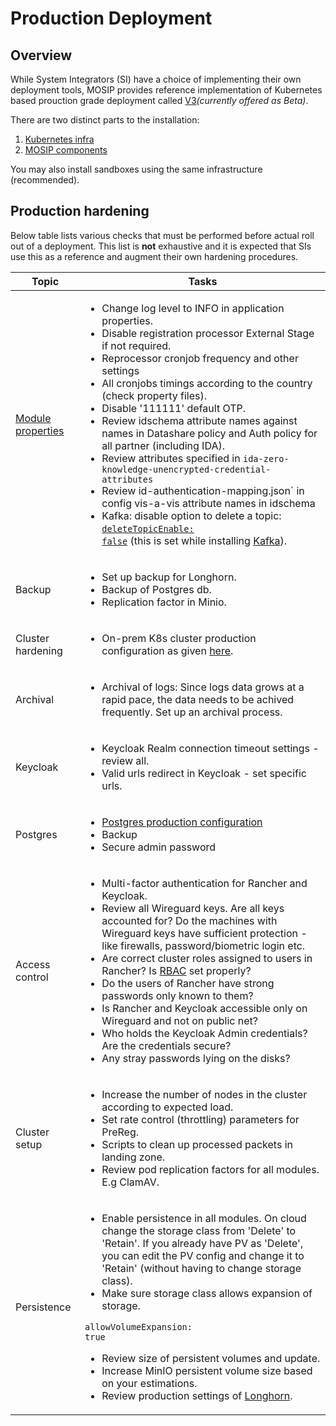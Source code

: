 # Production Deployment

## Overview

While System Integrators (SI) have a choice of implementing their own deployment tools, MOSIP provides reference implementation of Kubernetes based prouction grade deployment called [V3](https://github.com/mosip/mosip-infra/tree/develop/deployment/v3)_(currently offered as Beta)_.

There are two distinct parts to the installation:

1. [Kubernetes infra](https://github.com/mosip/k8s-infra)
2. [MOSIP components](https://github.com/mosip/mosip-infra/tree/develop/deployment/v3)

You may also install sandboxes using the same infrastructure (recommended).

## Production hardening

Below table lists various checks that must be performed before actual roll out of a deployment. This list is **not** exhaustive and it is expected that SIs use this as a reference and augment their own hardening procedures.

| Topic                                        | Tasks                                                                                                                                                                                                                                                                                                                                                                                                                                                                                                                                                                                                                                                                                                                                                                                                                                                                                                                                          |
| -------------------------------------------- | ---------------------------------------------------------------------------------------------------------------------------------------------------------------------------------------------------------------------------------------------------------------------------------------------------------------------------------------------------------------------------------------------------------------------------------------------------------------------------------------------------------------------------------------------------------------------------------------------------------------------------------------------------------------------------------------------------------------------------------------------------------------------------------------------------------------------------------------------------------------------------------------------------------------------------------------------- |
| [Module properties](module-configuration.md) | <ul><li>Change log level to INFO in application properties.</li><li>Disable registration processor External Stage if not required.</li><li>Reprocessor cronjob frequency and other settings</li><li>All cronjobs timings according to the country (check property files).</li><li>Disable '111111' default OTP.</li><li>Review idschema attribute names against names in Datashare policy and Auth policy for all partner (including IDA).</li><li>Review attributes specified in <code>ida-zero-knowledge-unencrypted-credential-attributes</code></li><li>Review id-authentication-mapping.json` in config vis-a-vis attribute names in idschema</li><li>Kafka: disable option to delete a topic: <a href="../external/kafka/values.yaml"><code>deleteTopicEnable: false</code></a> (this is set while installing <a href="https://github.com/mosip/mosip-infra/blob/develop/deployment/v3/external/kafka/values.yaml">Kafka</a>).</li></ul> |
| Backup                                       | <ul><li>Set up backup for Longhorn.</li><li>Backup of Postgres db.</li><li>Replication factor in Minio.</li></ul>                                                                                                                                                                                                                                                                                                                                                                                                                                                                                                                                                                                                                                                                                                                                                                                                                              |
| Cluster hardening                            | <ul><li>On-prem K8s cluster production configuration as given <a href="https://github.com/mosip/k8s-infra/blob/main/docs/rke-cluster-hardening.md">here</a>.</li></ul>                                                                                                                                                                                                                                                                                                                                                                                                                                                                                                                                                                                                                                                                                                                                                                         |
| Archival                                     | <ul><li>Archival of logs: Since logs data grows at a rapid pace, the data needs to be achived frequently. Set up an archival process.</li></ul>                                                                                                                                                                                                                                                                                                                                                                                                                                                                                                                                                                                                                                                                                                                                                                                                |
| Keycloak                                     | <ul><li>Keycloak Realm connection timeout settings - review all.</li><li>Valid urls redirect in Keycloak - set specific urls.</li></ul>                                                                                                                                                                                                                                                                                                                                                                                                                                                                                                                                                                                                                                                                                                                                                                                                        |
| Postgres                                     | <ul><li><a href="postgres-db.md#production-db-configuration">Postgres production configuration</a></li><li>Backup</li><li>Secure admin password</li></ul>                                                                                                                                                                                                                                                                                                                                                                                                                                                                                                                                                                                                                                                                                                                                                                                      |
| Access control                               | <ul><li>Multi-factor authentication for Rancher and Keycloak.</li><li>Review all Wireguard keys. Are all keys accounted for? Do the machines with Wireguard keys have sufficient protection - like firewalls, password/biometric login etc.</li><li>Are correct cluster roles assigned to users in Rancher? Is <a href="https://github.com/mosip/k8s-infra/blob/main/rancher/README.md#rbac">RBAC</a> set properly?</li><li>Do the users of Rancher have strong passwords only known to them?</li><li>Is Rancher and Keycloak accessible only on Wireguard and not on public net?</li><li>Who holds the Keycloak Admin credentials? Are the credentials secure?</li><li>Any stray passwords lying on the disks?</li></ul>                                                                                                                                                                                                                      |
| Cluster setup                                | <ul><li>Increase the number of nodes in the cluster according to expected load.</li><li>Set rate control (throttling) parameters for PreReg.</li><li>Scripts to clean up processed packets in landing zone.</li><li>Review pod replication factors for all modules. E.g ClamAV.</li></ul>                                                                                                                                                                                                                                                                                                                                                                                                                                                                                                                                                                                                                                                      |
| Persistence                                  | <ul><li>Enable persistence in all modules. On cloud change the storage class from 'Delete' to 'Retain'. If you already have PV as 'Delete', you can edit the PV config and change it to 'Retain' (without having to change storage class).</li><li>Make sure storage class allows expansion of storage. </li></ul><p>     <code>allowVolumeExpansion: true</code></p><ul><li>Review size of persistent volumes and update.</li><li>Increase MinIO persistent volume size based on your estimations.</li><li>Review production settings of <a href="https://github.com/mosip/k8s-infra/blob/main/mosip/longhorn/README.md#longhorn">Longhorn</a>.</li></ul>                                                                                                                                                                                                                                                                                     |
